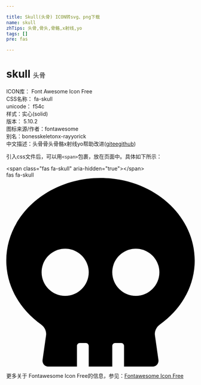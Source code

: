 ```yaml
---

title: Skull(头骨) ICON转svg、png下载
name: skull
zhTips: 头骨,骨头,骨骼,x射线,yo
tags: []
pre: fas

---
```


# skull  <small style="font-size: 60%;font-weight: 100">头骨</small>


<div class="detail-page">
<p>
<span>
ICON库：
<span class="badge-secondary badge">Font Awesome Icon Free</span> 
</span>
<br/>
<span>
CSS名称：
<span class="badge-secondary badge">fa-skull</span> 
</span>
<br/>
<span>
unicode：
<span class="badge-secondary badge">f54c</span> 
<copy-btn content='f54c' btn-title=""></copy-btn>
<copy-btn :content='String.fromCodePoint(parseInt("f54c", 16))' btn-title="复制U"></copy-btn>
</span><br/><span>样式：<span class="badge-light badge">实心(solid)</span></span>
<br/>
<span>
版本：
<span class="badge-secondary badge">5.10.2</span> 
</span>
<br/>
<span>图标来源/作者：<span class="badge-light badge">fontawesome</span></span> 
<br/>
<span>别名：<span class="badge-light badge">bones</span><span class="badge-light badge">skeleton</span><span class="badge-light badge">x-ray</span><span class="badge-light badge">yorick</span></span><br/><span class="zh-detail">中文描述：<span class="badge-primary badge">头骨</span><span class="badge-primary badge">骨头</span><span class="badge-primary badge">骨骼</span><span class="badge-primary badge">x射线</span><span class="badge-primary badge">yo</span><span class="help-link"><span>帮助改进</span>(<a href="https://gitee.com/liuwave/icon-helper/edit/master/json/fontawesome/solid/skull.json" target="_blank" rel="noopener noreferrer">gitee</a><a href="https://github.com/liuwave/icon-helper/edit/master/json/fontawesome/solid/skull.json" target="_blank" rel="noopener noreferrer">github</a></span>)</span><br/>
</p>
</div>
<div class="alert alert-dark">
  <i class="fas fa-skull fa-xs"></i>
  <i class="fas fa-skull fa-sm"></i>
  <i class="fas fa-skull fa-lg"></i>
  <i class="fas fa-skull fa-2x"></i>
  <i class="fas fa-skull fa-3x"></i>
  <i class="fas fa-skull fa-5x"></i>
  <i class="fas fa-skull fa-7x"></i>
</div>
<div>
  <p>引入css文件后，可以用<code>&lt;span&gt;</code>包裹，放在页面中。具体如下所示：    
  </p>
  <div class="alert alert-primary" style="font-size: 14px">
    &lt;span class="fas fa-skull" aria-hidden="true"&gt;&lt;/span&gt;
    <copy-btn content='<span class="fas fa-skull" aria-hidden="true"></span>'></copy-btn>
  </div>
  <div class="alert alert-secondary">
    <i class="fas fa-skull"
    style="font-size: 24px"
    aria-hidden="true"></i> fas fa-skull
    <copy-btn content="fas fa-skull" btn-title="复制图标名称"></copy-btn>
  </div>
</div>
<div id="svg" class="svg-wrap">
<svg xmlns="http://www.w3.org/2000/svg" viewBox="0 0 512 512"><path d="M256 0C114.6 0 0 100.3 0 224c0 70.1 36.9 132.6 94.5 173.7 9.6 6.9 15.2 18.1 13.5 29.9l-9.4 66.2c-1.4 9.6 6 18.2 15.7 18.2H192v-56c0-4.4 3.6-8 8-8h16c4.4 0 8 3.6 8 8v56h64v-56c0-4.4 3.6-8 8-8h16c4.4 0 8 3.6 8 8v56h77.7c9.7 0 17.1-8.6 15.7-18.2l-9.4-66.2c-1.7-11.7 3.8-23 13.5-29.9C475.1 356.6 512 294.1 512 224 512 100.3 397.4 0 256 0zm-96 320c-35.3 0-64-28.7-64-64s28.7-64 64-64 64 28.7 64 64-28.7 64-64 64zm192 0c-35.3 0-64-28.7-64-64s28.7-64 64-64 64 28.7 64 64-28.7 64-64 64z"/></svg>
</div>
<detail full-name='fa-skull'></detail>
    
<div><p>更多关于  Fontawesome Icon Free的信息，参见：<a target="_blank" href="https://iconhelper.cn/fontawesome.html">Fontawesome Icon Free</a>
</p></div>
